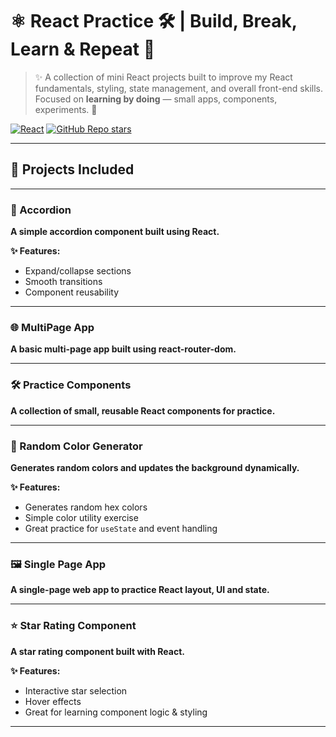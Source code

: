 # ⚛️ React Practice 🛠️ | Build, Break, Learn & Repeat 🚀

> ✨ A collection of mini React projects built to improve my React fundamentals, styling, state management, and overall front-end skills.  
> Focused on **learning by doing** — small apps, components, experiments. 🚀

[![React](https://img.shields.io/badge/React-18.2.0-61DAFB?logo=react&logoColor=white&style=for-the-badge)](https://reactjs.org/)
[![GitHub Repo stars](https://img.shields.io/github/stars/pragyan-ghimire/ReactPractice?style=for-the-badge)](https://github.com/pragyan-ghimire/ReactPractice/stargazers)

---

## 📂 Projects Included

---

### 📑 Accordion

**A simple accordion component built using React.**

**✨ Features:**
- Expand/collapse sections
- Smooth transitions
- Component reusability

---

### 🌐 MultiPage App

**A basic multi-page app built using react-router-dom.**

---

### 🛠️ Practice Components

**A collection of small, reusable React components for practice.**

---

### 🎨 Random Color Generator

**Generates random colors and updates the background dynamically.**

**✨ Features:**
- Generates random hex colors
- Simple color utility exercise
- Great practice for `useState` and event handling

---

### 🖼️ Single Page App

**A single-page web app to practice React layout, UI and state.**


---

### ⭐ Star Rating Component

**A star rating component built with React.**

**✨ Features:**
- Interactive star selection
- Hover effects
- Great for learning component logic & styling

---

